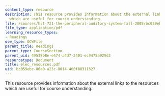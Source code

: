 ```yaml
---
content_type: resource
description: This resource provides information about the external links to the resources
  which are useful for course understanding.
file: /courses/hst-721-the-peripheral-auditory-system-fall-2005/bc059ebc86a0a23c8014460f88311627_elec_resources.pdf
file_type: application/pdf
learning_resource_types:
- Readings
ocw_type: OCWFile
parent_title: Readings
parent_type: CourseSection
parent_uid: 49538b8e-e474-a4d7-2401-ec9475a929d3
resourcetype: Document
title: elec_resources.pdf
uid: bc059ebc-86a0-a23c-8014-460f88311627
---
```

This resource provides information about the external links to the resources which are useful for course understanding.

